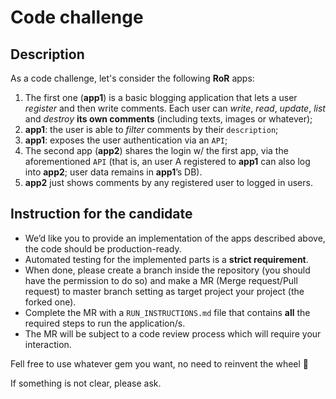 # Code challenge

## Description

As a code challenge, let's consider the following **RoR** apps:

1. The first one (**app1**) is a basic blogging application that lets a user *register* and then write comments. Each user can *write*, *read*, *update*, *list* and *destroy* **its own comments** (including texts, images or whatever);
2. **app1**: the user is able to *filter* comments by their `description`;
3. **app1**: exposes the user authentication via an `API`;
4. The second app (**app2**) shares the login w/ the first app, via the aforementioned `API` (that is, an user A registered to **app1** can also log into **app2**; user data remains in **app1**’s DB).
5. **app2** just shows comments by any registered user to logged in users.

## Instruction for the candidate

* We’d like you to provide an implementation of the apps described above, the code should be production-ready. 
* Automated testing for the implemented parts is a **strict requirement**.
* When done, please create a branch inside the repository (you should have the permission to do so) and make a MR (Merge request/Pull request) to master branch setting as target project your project (the forked one).
* Complete the MR with a `RUN_INSTRUCTIONS.md` file that contains **all** the required steps to run the application/s.
* The MR will be subject to a code review process which will require your interaction.

Fell free to use whatever gem you want, no need to reinvent the wheel 🙂

If something is not clear, please ask.